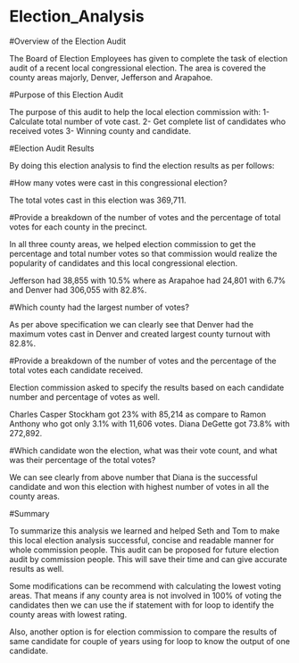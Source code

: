 # Election_Analysis

#Overview of the Election Audit

The Board of Election Employees has given to complete the task of election audit of a recent local congressional election. The area is covered the county areas majorly, Denver, Jefferson and Arapahoe.

#Purpose of this Election Audit

The purpose of this audit to help the local election commission with:
1- Calculate total number of vote cast.
2- Get complete list of candidates who received votes
3- Winning county and candidate.


#Election Audit Results

By doing this election analysis to find the election results as per follows:

#How many votes were cast in this congressional election?

The total votes cast in this election was 369,711.

#Provide a breakdown of the number of votes and the percentage of total votes for each county in the precinct.

In all three county areas, we helped election commission to get the percentage and total number votes so that commission would realize the popularity of candidates and this local congressional election.

Jefferson had 38,855 with 10.5% where as Arapahoe had 24,801 with 6.7% and Denver had 306,055 with 82.8%.

#Which county had the largest number of votes?

As per above specification we can clearly see that Denver had the maximum votes cast in Denver and created largest county turnout with 82.8%.

#Provide a breakdown of the number of votes and the percentage of the total votes each candidate received.

Election commission asked to specify the results based on each candidate number and percentage of votes as well.

Charles Casper Stockham got 23% with 85,214 as compare to Ramon Anthony who got only 3.1% with 11,606 votes. Diana DeGette got 73.8% with 272,892.

#Which candidate won the election, what was their vote count, and what was their percentage of the total votes?

We can see clearly from above number that Diana is the successful candidate and won this election with highest number of votes in all the county areas.

#Summary

To summarize this analysis we learned and helped Seth and Tom to make this local election analysis successful, concise and readable manner for whole commission people.
This audit can be proposed for future election audit by commission people. This will save their time and can give accurate results as well.

Some modifications can be recommend with calculating the lowest voting areas. That means if any county area is not involved in 100% of voting the candidates then we can use the if statement with for loop to identify the county areas with lowest rating.

Also, another option is for election commission to compare the results of same candidate for couple of years using for loop to know the output of one candidate.


